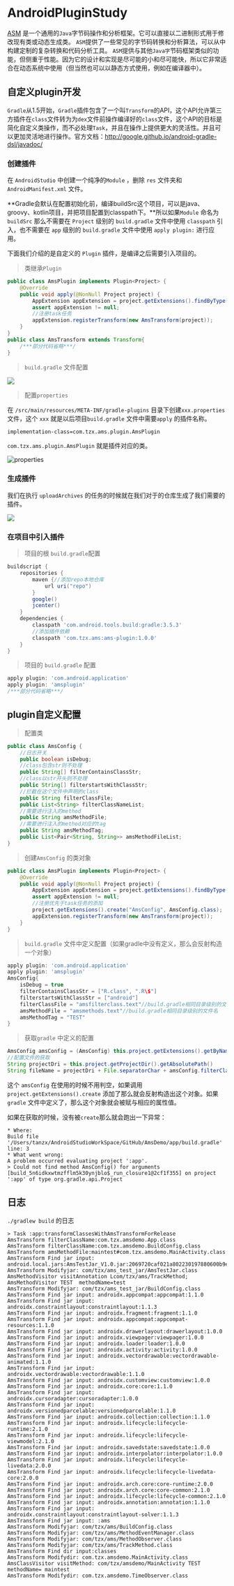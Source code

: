 

# AndroidPluginStudy

[ASM](https://asm.ow2.io/) 是一个通用的`Java`字节码操作和分析框架。它可以直接以二进制形式用于修改现有类或动态生成类。 `ASM`提供了一些常见的字节码转换和分析算法，可以从中构建定制的复杂转换和代码分析工具。 `ASM`提供与其他`Java字`节码框架类似的功能，但侧重于性能。因为它的设计和实现是尽可能的小和尽可能快，所以它非常适合在动态系统中使用（但当然也可以以静态方式使用，例如在编译器中）。



## 自定义plugin开发

`Gradle`从1.5开始，`Gradle`插件包含了一个叫`Transform`的API，这个API允许第三方插件在`class`文件转为为`dex`文件前操作编译好的`class`文件，这个API的目标是简化自定义类操作，而不必处理`Task`，并且在操作上提供更大的灵活性。并且可以更加灵活地进行操作。官方文档：http://google.github.io/android-gradle-dsl/javadoc/

### 创建插件

在 `AndroidStudio` 中创建一个纯净的`Module` ，删除 `res` 文件夹和 `AndroidManifest.xml` 文件。

**Gradle会默认在配置初始化前，编译buildSrc这个项目，可以是java、groovy、kotlin项目，并把项目配置到classpath下。**所以如果`Module` 命名为 `buildSrc` 那么不需要在 `Project` 级别的 `build.gradle` 文件中使用 `classpath` 引入，也不需要在 `app` 级别的 `build.gradle` 文件中使用 `apply plugin:` 进行应用。  

下面我们介绍的是自定义的 `Plugin` 插件，是编译之后需要引入项目的。

> 类继承`Plugin` 

```java
public class AmsPlugin implements Plugin<Project> {
    @Override
    public void apply(@NonNull Project project) {
        AppExtension appExtension = project.getExtensions().findByType(AppExtension.class);
        assert appExtension != null;
        //注册task任务
        appExtension.registerTransform(new AmsTransform(project));
    }
}
public class AmsTransform extends Transform{
  	/***部分代码省略***/
}
```

> `build.gradle` 文件配置

![](./uploadArchives.png)

> 配置`properties`

在 `/src/main/resources/META-INF/gradle-plugins` 目录下创建`xxx.properties` 文件，这个 `xxx` 就是以后项目`build.gradle` 文件中需要`apply` 的插件名称。

```properties
implementation-class=com.tzx.ams.plugin.AmsPlugin
```

`com.tzx.ams.plugin.AmsPlugin` 就是插件对应的类。

![properties](./properties.png)

### 生成插件

我们在执行 `uploadArchives` 的任务的时候就在我们对于的仓库生成了我们需要的插件。

![](./repo.png)

### 在项目中引入插件

> 项目的根 `build.gradle`配置

```groovy
buildscript {
    repositories {
        maven {//添加repo本地仓库
            url uri("repo")
        }
        google()
        jcenter()
    }
    dependencies {
        classpath 'com.android.tools.build:gradle:3.5.3'
        //添加插件依赖
        classpath 'com.tzx.ams:ams-plugin:1.0.0'
    }
}
```

> 项目的 `build.gradle` 配置

```groovy
apply plugin: 'com.android.application'
apply plugin: 'amsplugin'
/***部分代码省略***/
```

## plugin自定义配置

> 配置类

```java
public class AmsConfig {
    //日志开关
    public boolean isDebug;
    //class包含str则不处理
    public String[] filterContainsClassStr;
    //class以str开头则不处理
    public String[] filterstartsWithClassStr;
    //拦截在这个文件中声明的class
    public String filterClassFile;
    public List<String> filterClassNameList;
    //需要进行注入的method
    public String amsMethodFile;
    //需要进行注入的method对应的tag
    public String amsMethodTag;
    public List<Pair<String, String>> amsMethodFileList;
}
```

> 创建`AmsConfig` 的类对象

```java
public class AmsPlugin implements Plugin<Project> {
    @Override
    public void apply(@NonNull Project project) {
        AppExtension appExtension = project.getExtensions().findByType(AppExtension.class);
        assert appExtension != null;
        //注册优先于task任务的添加
        project.getExtensions().create("AmsConfig", AmsConfig.class);
        appExtension.registerTransform(new AmsTransform(project));
    }
}
```

> `build.gradle` 文件中定义配置（如果gradle中没有定义，那么会反射构造一个对象）

```groovy
apply plugin: 'com.android.application'
apply plugin: 'amsplugin'
AmsConfig{
    isDebug = true
    filterContainsClassStr = ["R.class", ".R\$"]
    filterstartsWithClassStr = ["android"]
    filterClassFile = "amsfilterclass.text"//build.gradle相同目录级别的文件名
    amsMethodFile = "amsmethods.text"//build.gradle相同目录级别的文件名
    amsMethodTag = "TEST"
}
```

> 获取`gradle` 中定义的配置

```java
AmsConfig amsConfig = (AmsConfig) this.project.getExtensions().getByName(AmsConfig.class.getSimpleName());
//配置文件的获取
String projectDri = this.project.getProjectDir().getAbsolutePath()
String fileName = projectDri + File.separatorChar + amsConfig.filterClassFile;
```

这个 `amsConfig` 在使用的时候不用判空，如果调用`project.getExtensions().create` 添加了那么就会反射构造出这个对象。如果`gradle` 文件中定义了，那么这个对象就会被赋与相应的属性值。

如果在获取的时候，没有被`create`那么就会跑出一下异常：

```log
* Where:
Build file '/Users/tanzx/AndroidStudioWorkSpace/GitHub/AmsDemo/app/build.gradle' line: 3
* What went wrong:
A problem occurred evaluating project ':app'.
> Could not find method AmsConfig() for arguments [build_5n6idkxwtmzfflm5k30ynjblo$_run_closure1@2cf1f355] on project ':app' of type org.gradle.api.Project
```

## 日志

`./gradlew build` 的日志

```shell
> Task :app:transformClassesWithAmsTransformForRelease
AmsTransform filterClassName:com.tzx.amsdemo.App.class
AmsTransform filterClassName:com.tzx.amsdemo.BuildConfig.class
AmsTransform amsMethodFile:maintest#com.tzx.amsdemo.MainActivity.class
AmsTransform Find jar input: android.local.jars:AmsTestJar_V1.0.jar:2069720caf021a802230197880600b9eb8ea02c8
AmsTransform Modifyjar: com/tzx/ams_test_jar/AmsTestJar.class
AmsMethodVisitor visitAnnotation Lcom/tzx/ams/TrackMethod;
AmsMethodVisitor TEST  methodName=test
AmsTransform Modifyjar: com/tzx/ams_test_jar/BuildConfig.class
AmsTransform Find jar input: androidx.appcompat:appcompat:1.1.0
AmsTransform Find jar input: androidx.constraintlayout:constraintlayout:1.1.3
AmsTransform Find jar input: androidx.fragment:fragment:1.1.0
AmsTransform Find jar input: androidx.appcompat:appcompat-resources:1.1.0
AmsTransform Find jar input: androidx.drawerlayout:drawerlayout:1.0.0
AmsTransform Find jar input: androidx.viewpager:viewpager:1.0.0
AmsTransform Find jar input: androidx.loader:loader:1.0.0
AmsTransform Find jar input: androidx.activity:activity:1.0.0
AmsTransform Find jar input: androidx.vectordrawable:vectordrawable-animated:1.1.0
AmsTransform Find jar input: androidx.vectordrawable:vectordrawable:1.1.0
AmsTransform Find jar input: androidx.customview:customview:1.0.0
AmsTransform Find jar input: androidx.core:core:1.1.0
AmsTransform Find jar input: androidx.cursoradapter:cursoradapter:1.0.0
AmsTransform Find jar input: androidx.versionedparcelable:versionedparcelable:1.1.0
AmsTransform Find jar input: androidx.collection:collection:1.1.0
AmsTransform Find jar input: androidx.lifecycle:lifecycle-runtime:2.1.0
AmsTransform Find jar input: androidx.lifecycle:lifecycle-viewmodel:2.1.0
AmsTransform Find jar input: androidx.savedstate:savedstate:1.0.0
AmsTransform Find jar input: androidx.interpolator:interpolator:1.0.0
AmsTransform Find jar input: androidx.lifecycle:lifecycle-livedata:2.0.0
AmsTransform Find jar input: androidx.lifecycle:lifecycle-livedata-core:2.0.0
AmsTransform Find jar input: androidx.arch.core:core-runtime:2.0.0
AmsTransform Find jar input: androidx.arch.core:core-common:2.1.0
AmsTransform Find jar input: androidx.lifecycle:lifecycle-common:2.1.0
AmsTransform Find jar input: androidx.annotation:annotation:1.1.0
AmsTransform Find jar input: androidx.constraintlayout:constraintlayout-solver:1.1.3
AmsTransform Find jar input: :ams
AmsTransform Modifyjar: com/tzx/ams/BuildConfig.class
AmsTransform Modifyjar: com/tzx/ams/MethodEventManager.class
AmsTransform Modifyjar: com/tzx/ams/MethodObserver.class
AmsTransform Modifyjar: com/tzx/ams/TrackMethod.class
AmsTransform Find dir input:classes
AmsTransform Modifydir: com.tzx.amsdemo.MainActivity.class
AmsClassVisitor visitMethod: com/tzx/amsdemo/MainActivity TEST methodName= maintest
AmsTransform Modifydir: com.tzx.amsdemo.TimeObserver.class
```

